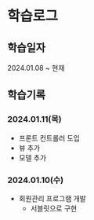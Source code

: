 # 학습로그
## 학습일자
2024.01.08 ~ 현재

## 학습기록
### 2024.01.11(목)
- 프론트 컨트롤러 도입
- 뷰 추가
- 모델 추가

### 2024.01.10(수)
- 회원관리 프로그램 개발
  - 서블릿으로 구현